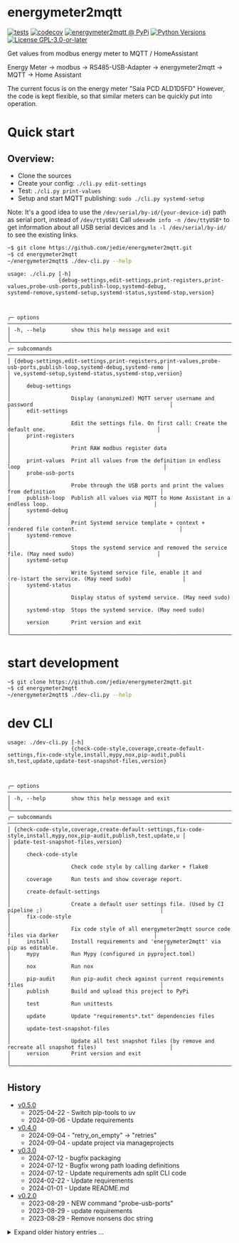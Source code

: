 # energymeter2mqtt

[![tests](https://github.com/jedie/energymeter2mqtt/actions/workflows/tests.yml/badge.svg?branch=main)](https://github.com/jedie/energymeter2mqtt/actions/workflows/tests.yml)
[![codecov](https://codecov.io/github/jedie/energymeter2mqtt/branch/main/graph/badge.svg)](https://app.codecov.io/github/jedie/energymeter2mqtt)
[![energymeter2mqtt @ PyPi](https://img.shields.io/pypi/v/energymeter2mqtt?label=energymeter2mqtt%20%40%20PyPi)](https://pypi.org/project/energymeter2mqtt/)
[![Python Versions](https://img.shields.io/pypi/pyversions/energymeter2mqtt)](https://github.com/jedie/energymeter2mqtt/blob/main/pyproject.toml)
[![License GPL-3.0-or-later](https://img.shields.io/pypi/l/energymeter2mqtt)](https://github.com/jedie/energymeter2mqtt/blob/main/LICENSE)

Get values from modbus energy meter to MQTT / HomeAssistant

Energy Meter -> modbus -> RS485-USB-Adapter -> energymeter2mqtt -> MQTT -> Home Assistant

The current focus is on the energy meter "Saia PCD ALD1D5FD"
However, the code is kept flexible, so that similar meters can be quickly put into operation.

# Quick start

## Overview:

* Clone the sources
* Create your config: `./cli.py edit-settings`
* Test: `./cli.py print-values`
* Setup and start MQTT publishing: `sudo ./cli.py systemd-setup`

Note: It's a good idea to use the `/dev/serial/by-id/{your-device-id}` path as serial port, instead of `/dev/ttyUSB1`
Call `udevadm info -n /dev/ttyUSB*` to get information about all USB serial devices and `ls -l /dev/serial/by-id/` to see the existing links.


```bash
~$ git clone https://github.com/jedie/energymeter2mqtt.git
~$ cd energymeter2mqtt
~/energymeter2mqtt$ ./dev-cli.py --help
```


[comment]: <> (✂✂✂ auto generated main help start ✂✂✂)
```
usage: ./cli.py [-h]
                {debug-settings,edit-settings,print-registers,print-values,probe-usb-ports,publish-loop,systemd-debug,
systemd-remove,systemd-setup,systemd-status,systemd-stop,version}



╭─ options ──────────────────────────────────────────────────────────────────────────────────────────────────────────╮
│ -h, --help        show this help message and exit                                                                  │
╰────────────────────────────────────────────────────────────────────────────────────────────────────────────────────╯
╭─ subcommands ──────────────────────────────────────────────────────────────────────────────────────────────────────╮
│ {debug-settings,edit-settings,print-registers,print-values,probe-usb-ports,publish-loop,systemd-debug,systemd-remo │
│ ve,systemd-setup,systemd-status,systemd-stop,version}                                                              │
│     debug-settings                                                                                                 │
│                   Display (anonymized) MQTT server username and password                                           │
│     edit-settings                                                                                                  │
│                   Edit the settings file. On first call: Create the default one.                                   │
│     print-registers                                                                                                │
│                   Print RAW modbus register data                                                                   │
│     print-values  Print all values from the definition in endless loop                                             │
│     probe-usb-ports                                                                                                │
│                   Probe through the USB ports and print the values from definition                                 │
│     publish-loop  Publish all values via MQTT to Home Assistant in a endless loop.                                 │
│     systemd-debug                                                                                                  │
│                   Print Systemd service template + context + rendered file content.                                │
│     systemd-remove                                                                                                 │
│                   Stops the systemd service and removed the service file. (May need sudo)                          │
│     systemd-setup                                                                                                  │
│                   Write Systemd service file, enable it and (re-)start the service. (May need sudo)                │
│     systemd-status                                                                                                 │
│                   Display status of systemd service. (May need sudo)                                               │
│     systemd-stop  Stops the systemd service. (May need sudo)                                                       │
│     version       Print version and exit                                                                           │
╰────────────────────────────────────────────────────────────────────────────────────────────────────────────────────╯
```
[comment]: <> (✂✂✂ auto generated main help end ✂✂✂)




# start development

```bash
~$ git clone https://github.com/jedie/energymeter2mqtt.git
~$ cd energymeter2mqtt
~/energymeter2mqtt$ ./dev-cli.py --help
```


# dev CLI

[comment]: <> (✂✂✂ auto generated dev help start ✂✂✂)
```
usage: ./dev-cli.py [-h]
                    {check-code-style,coverage,create-default-settings,fix-code-style,install,mypy,nox,pip-audit,publi
sh,test,update,update-test-snapshot-files,version}



╭─ options ──────────────────────────────────────────────────────────────────────────────────────────────────────────╮
│ -h, --help        show this help message and exit                                                                  │
╰────────────────────────────────────────────────────────────────────────────────────────────────────────────────────╯
╭─ subcommands ──────────────────────────────────────────────────────────────────────────────────────────────────────╮
│ {check-code-style,coverage,create-default-settings,fix-code-style,install,mypy,nox,pip-audit,publish,test,update,u │
│ pdate-test-snapshot-files,version}                                                                                 │
│     check-code-style                                                                                               │
│                   Check code style by calling darker + flake8                                                      │
│     coverage      Run tests and show coverage report.                                                              │
│     create-default-settings                                                                                        │
│                   Create a default user settings file. (Used by CI pipeline ;)                                     │
│     fix-code-style                                                                                                 │
│                   Fix code style of all energymeter2mqtt source code files via darker                              │
│     install       Install requirements and 'energymeter2mqtt' via pip as editable.                                 │
│     mypy          Run Mypy (configured in pyproject.toml)                                                          │
│     nox           Run nox                                                                                          │
│     pip-audit     Run pip-audit check against current requirements files                                           │
│     publish       Build and upload this project to PyPi                                                            │
│     test          Run unittests                                                                                    │
│     update        Update "requirements*.txt" dependencies files                                                    │
│     update-test-snapshot-files                                                                                     │
│                   Update all test snapshot files (by remove and recreate all snapshot files)                       │
│     version       Print version and exit                                                                           │
╰────────────────────────────────────────────────────────────────────────────────────────────────────────────────────╯
```
[comment]: <> (✂✂✂ auto generated dev help end ✂✂✂)


## History

[comment]: <> (✂✂✂ auto generated history start ✂✂✂)

* [v0.5.0](https://github.com/jedie/energymeter2mqtt/compare/v0.4.0...v0.5.0)
  * 2025-04-22 - Switch pip-tools to uv
  * 2024-09-06 - Update requirements
* [v0.4.0](https://github.com/jedie/energymeter2mqtt/compare/v0.3.0...v0.4.0)
  * 2024-09-04 - "retry_on_empty" -> "retries"
  * 2024-09-04 - update project via manageprojects
* [v0.3.0](https://github.com/jedie/energymeter2mqtt/compare/v0.2.0...v0.3.0)
  * 2024-07-12 - bugfix packaging
  * 2024-07-12 - Bugfix wrong path loading definitions
  * 2024-07-12 - Update requirements adn split CLI code
  * 2024-02-22 - Update requirements
  * 2024-01-01 - Update README.md
* [v0.2.0](https://github.com/jedie/energymeter2mqtt/compare/v0.1.2...v0.2.0)
  * 2023-08-29 - NEW command "probe-usb-ports"
  * 2023-08-29 - update requirements
  * 2023-08-29 - Remove nonsens doc string

<details><summary>Expand older history entries ...</summary>

* [v0.1.2](https://github.com/jedie/energymeter2mqtt/compare/v0.1.1...v0.1.2)
  * 2023-08-10 - adjust scale factor for double registers
  * 2023-06-27 - fix: adjust scale factor for double registers
* [v0.1.1](https://github.com/jedie/energymeter2mqtt/compare/v0.1.0...v0.1.1)
  * 2023-08-10 - Use https://github.com/jedie/cli-base-utilities
  * 2023-08-04 - Update requirements
* [v0.1.0](https://github.com/jedie/energymeter2mqtt/compare/3db8d32...v0.1.0)
  * 2023-05-21 - fix README example
  * 2023-05-21 - README
  * 2023-05-21 - Bugfix unit of "Power Factor (cos phi)"
  * 2023-05-21 - Bugfix systemd config
  * 2023-05-21 - Add logging to get_ha_values()
  * 2023-05-21 - fix wait
  * 2023-05-21 - Bugfix endless loop prints
  * 2023-05-21 - Bugfix voltage scale
  * 2023-05-21 - Publish all values via MQTT to Home Assistant in a endless loop.
  * 2023-05-21 - Fix CI
  * 2023-05-21 - More info in README
  * 2023-05-21 - Split commands
  * 2023-05-21 - Split CLI and use toml settings for energy meter modbus info
  * 2023-05-21 - Working "serial-test" with Saia PCD ALD1D5FD
  * 2023-04-28 - WIP: Test Serial connection
  * 2023-04-30 - Update README.md
  * 2023-04-28 - first commit

</details>


[comment]: <> (✂✂✂ auto generated history end ✂✂✂)
